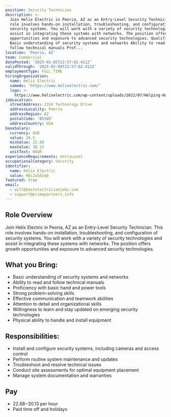 ```yaml
---
position: Security Technician
description: >-
  Join Helix Electric in Peoria, AZ as an Entry-Level Security Technician. This
  role involves hands-on installation, troubleshooting, and configuration of
  security systems. You will work with a variety of security technologies and
  assist in integrating these systems with networks. The position offers growth
  opportunities and exposure to advanced security technologies. Qualifications
  Basic understanding of security systems and networks Ability to read and
  follow technical manuals Prof...
location: 'Peoria, AZ'
team: Commercial
datePosted: '2025-01-05T22:57:02.411Z'
validThrough: '2025-02-04T22:57:02.411Z'
employmentType: FULL_TIME
hiringOrganization:
  name: Helix Electric
  sameAs: 'https://www.helixelectric.com/'
  logo: >-
    https://www.helixelectric.com/wp-content/uploads/2022/07/Helping-Hands-Logo_Blue-e1656694113799.jpg
jobLocation:
  streetAddress: 1324 Technology Drive
  addressLocality: Peoria
  addressRegion: AZ
  postalCode: '85345'
  addressCountry: USA
baseSalary:
  currency: USD
  value: 26.5
  minValue: 22.88
  maxValue: 30.13
  unitText: HOUR
experienceRequirements: entryLevel
occupationalCategory: Security
identifier:
  name: Helix Electric
  value: HELIxb8zqb
featured: true
email:
  - will@bestelectricianjobs.com
  - support@primepartners.info
---
```




## Role Overview

Join Helix Electric in Peoria, AZ as an Entry-Level Security Technician. This role involves hands-on installation, troubleshooting, and configuration of security systems. You will work with a variety of security technologies and assist in integrating these systems with networks. The position offers growth opportunities and exposure to advanced security technologies.

## What you Bring:

- Basic understanding of security systems and networks
- Ability to read and follow technical manuals
- Proficiency with basic hand and power tools
- Strong problem-solving skills
- Effective communication and teamwork abilities
- Attention to detail and organizational skills
- Willingness to learn and stay updated on emerging security technologies
- Physical ability to handle and install equipment

## Responsibilities:

- Install and configure security systems, including cameras and access control
- Perform routine system maintenance and updates
- Troubleshoot and resolve technical issues
- Conduct site assessments for optimal equipment placement
- Manage system documentation and warranties

## Pay

- $22.88-$30.13 per hour
- Paid time off and holidays
